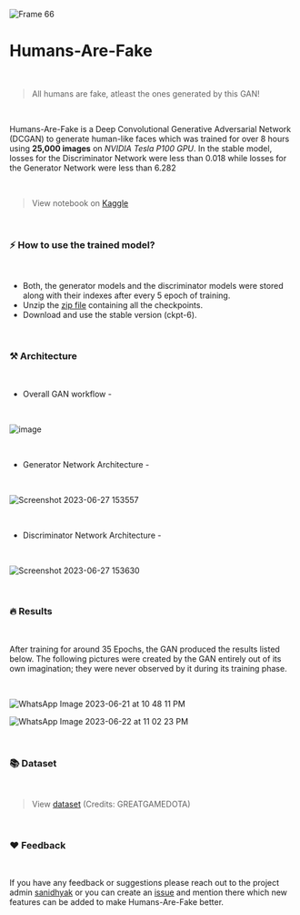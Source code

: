 ![Frame 66](https://github.com/notsanidhyak/Humans-Are-Fake/assets/86651116/55ff9b5c-970d-44a1-b306-5e24fc27d8b5)

# Humans-Are-Fake
<br>

> All humans are fake, atleast the ones generated by this GAN!
<br>

Humans-Are-Fake is a Deep Convolutional Generative Adversarial Network (DCGAN) to generate human-like faces which was trained for over 8 hours using **25,000 images** on _NVIDIA Tesla P100 GPU_. In the stable model, losses for the Discriminator Network were less than 0.018 while losses for the Generator Network were less than 6.282

<br>

> View notebook on [Kaggle](https://www.kaggle.com/sanidhyak/humans-are-fake)
<br>

### ⚡ How to use the trained model?
<br>

- Both, the generator models and the discriminator models were stored along with their indexes after every 5 epoch of training.
- Unzip the [zip file](https://github.com/notsanidhyak/Humans-Are-Fake/blob/main/Model_Checkpoints.zip) containing all the checkpoints.
- Download and use the stable version (ckpt-6).

<br>

### ⚒️ Architecture
<br>

- Overall GAN workflow -
<br>

![image](https://github.com/notsanidhyak/Humans-Are-Fake/assets/86651116/9ec8b942-62f2-43d2-a3b4-0960ada317e7)

<br>

- Generator Network Architecture -
<br>

![Screenshot 2023-06-27 153557](https://github.com/notsanidhyak/Humans-Are-Fake/assets/86651116/cbae5696-c847-4feb-b9eb-69c734170c76)

<br>

- Discriminator Network Architecture -
<br>

![Screenshot 2023-06-27 153630](https://github.com/notsanidhyak/Humans-Are-Fake/assets/86651116/bb5b262c-dacf-41ca-9317-bd1d4625ff91)

<br>

### 🔥 Results
<br>

After training for around 35 Epochs, the GAN produced the results listed below. The following pictures were created by the GAN entirely out of its own imagination; they were never observed by it during its training phase.

<br>

![WhatsApp Image 2023-06-21 at 10 48 11 PM](https://github.com/notsanidhyak/Humans-Are-Fake/assets/86651116/47ca99cc-c41a-4300-9f8a-d6b1e04f8f9d)

![WhatsApp Image 2023-06-22 at 11 02 23 PM](https://github.com/notsanidhyak/Humans-Are-Fake/assets/86651116/c65ecfb4-6f8d-4921-8d40-f960138a0512)

<br>

### 📚 Dataset
<br>

> View [dataset](https://www.kaggle.com/datasets/greatgamedota/ffhq-face-data-set) (Credits: GREATGAMEDOTA)
<br>

### ❤️ Feedback
<br>

If you have any feedback or suggestions please reach out to the project admin [sanidhyak](https://github.com/notsanidhyak) or you can create an [issue](https://github.com/notsanidhyak/Humans-Are-Fake/issues) and mention there which new features can be added to make Humans-Are-Fake better.







